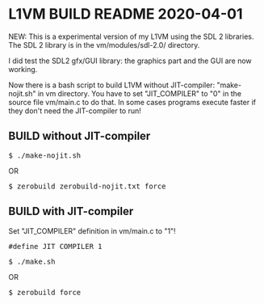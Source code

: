 L1VM BUILD README  2020-04-01
=============================
NEW: This is a experimental version of my L1VM using the SDL 2 libraries.
The SDL 2 library is in the vm/modules/sdl-2.0/ directory.

I did test the SDL2 gfx/GUI library: the graphics part and the GUI are now working.

Now there is a bash script to build L1VM without JIT-compiler: "make-nojit.sh" in vm directory. You have to set "JIT_COMPILER" to "0" in the source file vm/main.c to do that. In some cases programs execute faster if they don't need the JIT-compiler to run!

BUILD without JIT-compiler
--------------------------
<pre>
$ ./make-nojit.sh
</pre>

OR

<pre>
$ zerobuild zerobuild-nojit.txt force
</pre>

BUILD with JIT-compiler
-----------------------
Set "JIT_COMPILER" definition in vm/main.c to "1"!
<pre>
#define JIT_COMPILER 1
</pre>

<pre>
$ ./make.sh
</pre>

OR

<pre>
$ zerobuild force
</pre>
